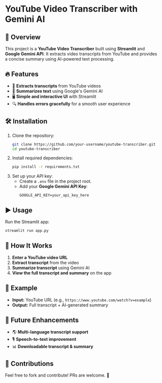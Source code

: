 # YouTube Video Transcriber with Gemini AI

## 🚀 Overview
This project is a **YouTube Video Transcriber** built using **Streamlit** and **Google Gemini API**. It extracts video transcripts from YouTube and provides a concise summary using AI-powered text processing.

## 🔥 Features
- 🎥 **Extracts transcripts** from YouTube videos
- 🤖 **Summarizes text** using Google's Gemini AI
- 🖥️ **Simple and interactive UI** with Streamlit
- 🔍 **Handles errors gracefully** for a smooth user experience

## 🛠️ Installation
1. Clone the repository:
   ```sh
   git clone https://github.com/your-username/youtube-transcriber.git
   cd youtube-transcriber
   ```
2. Install required dependencies:
   ```sh
   pip install -r requirements.txt
   ```
3. Set up your API key:
   - Create a `.env` file in the project root.
   - Add your **Google Gemini API Key**:
     ```env
     GOOGLE_API_KEY=your_api_key_here
     ```

## ▶️ Usage
Run the Streamlit app:
```sh
streamlit run app.py
```

## 📝 How It Works
1. **Enter a YouTube video URL**
2. **Extract transcript** from the video
3. **Summarize transcript** using Gemini AI
4. **View the full transcript and summary** on the app

## 📌 Example
- **Input:** YouTube URL (e.g., `https://www.youtube.com/watch?v=example`)
- **Output:** Full transcript + AI-generated summary

## 🔧 Future Enhancements
- 🌎 **Multi-language transcript support**
- 🎙️ **Speech-to-text improvement**
- 📊 **Downloadable transcript & summary**

## 🤝 Contributions
Feel free to fork and contribute! PRs are welcome. 🚀

